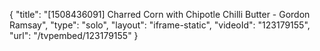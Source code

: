 {
    "title": "[1508436091] Charred Corn with Chipotle Chilli Butter - Gordon Ramsay",
    "type": "solo",
    "layout": "iframe-static",
    "videoId": "123179155",
    "url": "\/tvpembed\/123179155"
}